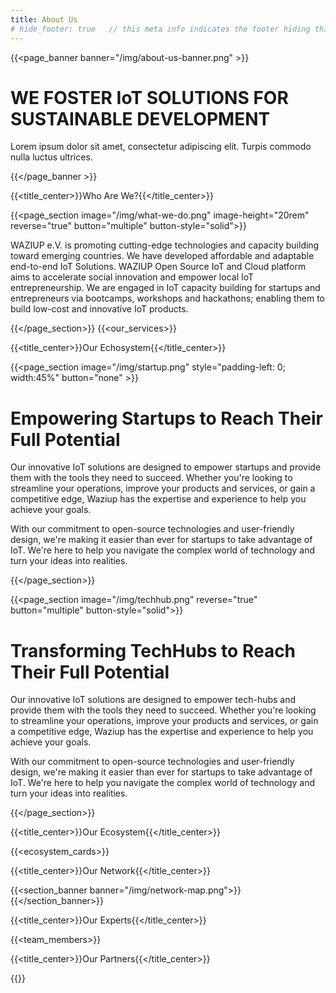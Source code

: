 ```yaml
---
title: About Us
# hide_footer: true   // this meta info indicates the footer hiding thing.
---
```


{{<page_banner banner="/img/about-us-banner.png" >}}

# WE FOSTER IoT SOLUTIONS FOR SUSTAINABLE DEVELOPMENT

Lorem ipsum dolor sit amet, consectetur adipiscing elit. Turpis commodo nulla luctus ultrices.

{{</page_banner >}}

{{<title_center>}}Who Are We?{{</title_center>}}

{{<page_section image="/img/what-we-do.png" image-height="20rem" reverse="true"  button="multiple" button-style="solid">}}

<!-- # Who Are We? -->
WAZIUP e.V. is promoting cutting-edge technologies and capacity building toward emerging countries. We have developed affordable and adaptable end-to-end IoT Solutions. WAZIUP Open Source IoT and Cloud platform aims to accelerate social innovation and empower local IoT entrepreneurship. We are engaged in IoT capacity building for startups and entrepreneurs via bootcamps, workshops and hackathons; enabling them to build low-cost and innovative IoT products. 

{{</page_section>}}
{{<our_services>}}

{{<title_center>}}Our Echosystem{{</title_center>}}

{{<page_section image="/img/startup.png" style="padding-left: 0; width:45%" button="none" >}}

# Empowering Startups to Reach Their Full Potential
Our innovative IoT solutions are designed to empower startups and provide them with the tools they need to succeed. Whether you're looking to streamline your operations, improve your products and services, or gain a competitive edge, Waziup has the expertise and experience to help you achieve your goals.

With our commitment to open-source technologies and user-friendly design, we're making it easier than ever for startups to take advantage of IoT. We're here to help you navigate the complex world of technology and turn your ideas into realities.

{{</page_section>}}

{{<page_section image="/img/techhub.png" reverse="true"  button="multiple" button-style="solid">}}

# Transforming TechHubs to Reach Their Full Potential
Our innovative IoT solutions are designed to empower tech-hubs and provide them with the tools they need to succeed. Whether you're looking to streamline your operations, improve your products and services, or gain a competitive edge, Waziup has the expertise and experience to help you achieve your goals.

With our commitment to open-source technologies and user-friendly design, we're making it easier than ever for startups to take advantage of IoT. We're here to help you navigate the complex world of technology and turn your ideas into realities.

{{</page_section>}}

{{<title_center>}}Our Ecosystem{{</title_center>}}

{{<ecosystem_cards>}}

{{<title_center>}}Our Network{{</title_center>}}

{{<section_banner banner="/img/network-map.png">}}{{</section_banner>}}

{{<title_center>}}Our Experts{{</title_center>}}

{{<team_members>}}

{{<title_center>}}Our Partners{{</title_center>}}

{{<partners>}}

